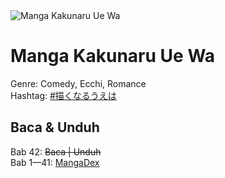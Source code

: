 <img src="https://img.anili.st/media/161433" alt="Manga Kakunaru Ue Wa"/>

# Manga Kakunaru Ue Wa
Genre: Comedy, Ecchi, Romance<br>
Hashtag: [#描くなるうえは](https://x.com/search?q=%#描くなるうえは&src=typd)

## Baca & Unduh
Bab 42: ~~Baca | Unduh~~<br>
Bab 1—41: [MangaDex](https://mangadex.org/title/356de811-ae92-48f1-b93b-cfdf0f8d02e4/now-that-we-draw)
